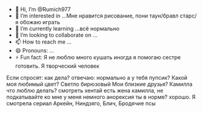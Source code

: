 - 👋 Hi, I’m @Rumich977
- 👀 I’m interested in ...Мне нравится рисование, пони таун/бравл старс/я обожаю играть
- 🌱 I’m currently learning ...всё нормально
- 💞️ I’m looking to collaborate on ...
- 📫 How to reach me ...
- 😄 Pronouns: ...
- ⚡ Fun fact: Я не люблю много кушать
иногда я помогаю сестре готовить. Я творческий человек
<!---
Rumich977/Rumich977 is a ✨ special ✨ repository because its `README.md` (this file) appears on your GitHub profile.
You can click the Preview link to take a look at your changes.
--->
Если спросят: как дела? отвечаю: нормально а у тебя пупсик?
Какой моя любимый цвет? Светло бирюзовый
Мои близкие друзья? Камилла
что люблю делать? смотреть хентай
есть жена камилла, не подкатывайте ко мне
у меня немного анорексия
ты в норме? хорошо. Я смотрела сериал Аркейн, Ниндзяго, Блич, Бродячие псы
